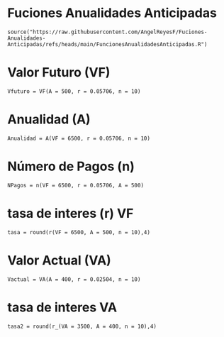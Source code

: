 # Fuciones Anualidades Anticipadas

```
source("https://raw.githubusercontent.com/AngelReyesF/Fuciones-Anualidades-Anticipadas/refs/heads/main/FuncionesAnualidadesAnticipadas.R")
```

# Valor Futuro (VF)
```
Vfuturo = VF(A = 500, r = 0.05706, n = 10)
```

# Anualidad (A)
 ```
Anualidad = A(VF = 6500, r = 0.05706, n = 10)
```

# Número de Pagos (n)
 ```
NPagos = n(VF = 6500, r = 0.05706, A = 500)
```

# tasa de interes (r) VF
```
tasa = round(r(VF = 6500, A = 500, n = 10),4)
```







# Valor Actual (VA)
```
Vactual = VA(A = 400, r = 0.02504, n = 10)
```



# tasa de interes VA
```
tasa2 = round(r_(VA = 3500, A = 400, n = 10),4)
```
